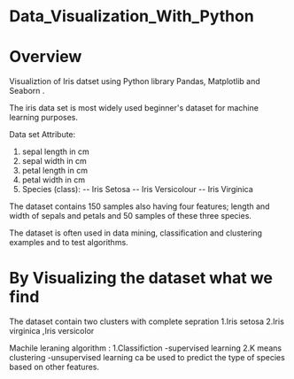 # Data_Visualization_With_Python

<h1>Overview</h1>
Visualiztion of Iris datset using Python library Pandas, Matplotlib and Seaborn .

The iris data set is most widely used beginner's dataset for machine learning purposes. 

Data set Attribute:
1. sepal length in cm
2. sepal width in cm
3. petal length in cm
4. petal width in cm
5. Species (class):
-- Iris Setosa
-- Iris Versicolour
-- Iris Virginica

The dataset contains 150 samples  also having four features; length and width of sepals and petals and 50 samples of these three species.
 
The dataset is often used in data mining, classification and clustering examples and to test algorithms.

<h1>By Visualizing the dataset what we find</h1>
The dataset contain two clusters with complete sepration 1.Iris setosa  
2.Iris virginica ,Iris versicolor 

Machile leraning algorithm :
1.Classifiction -supervised learning 
2.K means clustering -unsupervised learning 
ca be used to predict the type of species based on other features.
